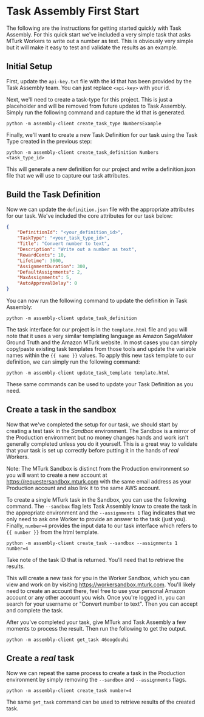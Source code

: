 # Task Assembly First Start
The following are the instructions for getting started quickly with Task Assembly. For this quick
start we've included a very simple task that asks MTurk Workers to write out a number as text.
This is obviously very simple but it will make it easy to test and validate the results as an
example.

## Initial Setup
First, update the `api-key.txt` file with the id that has been provided
by the Task Assembly team. You can just replace `<api-key>` with your id.

Next, we'll need to create a task-type for this project. This is just a placeholder and will be removed from
future updates to Task Assembly. Simply run the following command and capture the id that is generated.

```shell
python -m assembly-client create_task_type NumbersExample
```

Finally, we'll want to create a new Task Definition for our task using the Task Type created in the previous step:

```shell
python -m assembly-client create_task_definition Numbers <task_type_id>
```

This will generate a new definition for our project and write a definition.json file that we will use to capture
our task attributes.

## Build the Task Definition
Now we can update the `definition.json` file with the appropriate attributes for our task. We've included
the core attributes for our task below:

```json
{
    "DefinitionId": "<your_definition_id>",
    "TaskType": "<your_task_type_id>",
    "Title": "Convert number to text",
    "Description": "Write out a number as text",
    "RewardCents": 10,
    "Lifetime": 3600,
    "AssignmentDuration": 300,
    "DefaultAssignments": 2,
    "MaxAssignments": 5,
    "AutoApprovalDelay": 0
}
```

You can now run the following command to update the definition in Task Assembly:

```shell
python -m assembly-client update_task_definition
```

The task interface for our project is in the `template.html` file and you will note that it uses a very similar 
templating language as Amazon SageMaker Ground Truth and the Amazon MTurk website. In most cases you can simply
copy/paste existing task templates from those tools and update the variable names within the `{{ name }}` values.
To apply this new task template to our definition, we can simply run the following command:

```shell
python -m assembly-client update_task_template template.html
```

These same commands can be used to update your Task Definition as you need.

## Create a task in the sandbox
Now that we've completed the setup for our task, we should start by creating a test task in the *Sandbox* environment.
The Sandbox is a mirror of the Production environment but no money changes hands and work isn't generally completed
unless you do it yourself. This is a great way to validate that your task is set up correctly before putting it in the
hands of *real* Workers.

Note: The MTurk Sandbox is distinct from the Production environment so you will want to create a new account at
https://requestersandbox.mturk.com with the same email address as your Production account and also link it to the same
AWS account.

To create a single MTurk task in the Sandbox, you can use the following command. The `--sandbox` flag lets Task
Assembly know to create the task in the appropriate environment and the `--assignments 1` flag indicates that we
only need to ask one Worker to provide an answer to the task (just you). Finally, `number=4` provides the input
data to our task interface which refers to `{{ number }}` from the html template.

```shell
python -m assembly-client create_task --sandbox --assignments 1 number=4
```

Take note of the task ID that is returned. You'll need that to retrieve the results.

This will create a new task for you in the Worker Sandbox, which you can view and work on by visiting
https://workersandbox.mturk.com. You'll likely need to create an account there, feel free to use your personal 
Amazon account or any other account you wish. Once you're logged in, you can search for your username or
"Convert number to text". Then you can accept and complete the task.

After you've completed your task, give MTurk and Task Assembly a few moments to process the result. Then run 
the following to get the output.

```shell
python -m assembly-client get_task 46oogdouhi
```

## Create a *real* task
Now we can repeat the same process to create a task in the Production environment by simply removing the
`--sandbox` and `--assignments` flags.

```shell
python -m assembly-client create_task number=4
```

The same `get_task` command can be used to retrieve results of the created task.


